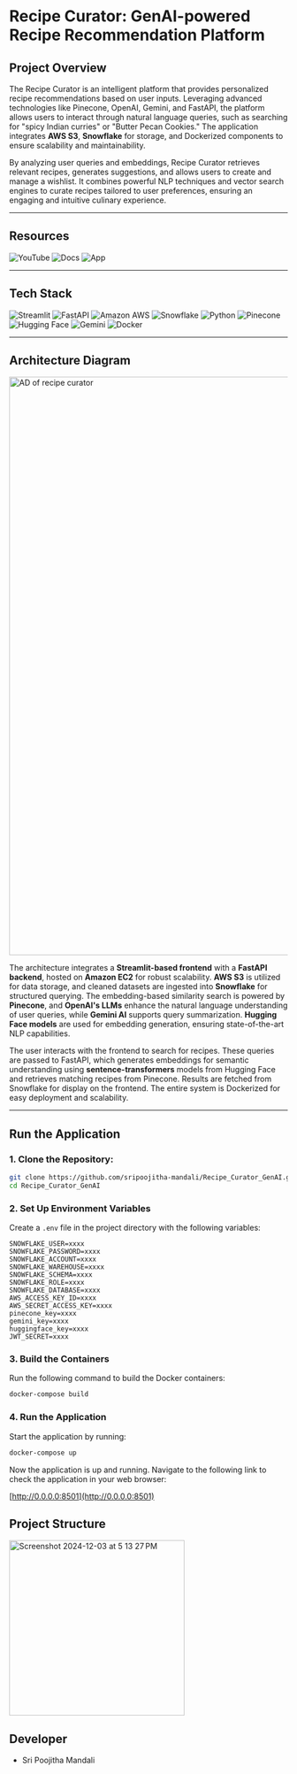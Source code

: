 # Recipe Curator: GenAI-powered Recipe Recommendation Platform

## Project Overview

The Recipe Curator is an intelligent platform that provides personalized recipe recommendations based on user inputs. Leveraging advanced technologies like Pinecone, OpenAI, Gemini, and FastAPI, the platform allows users to interact through natural language queries, such as searching for "spicy Indian curries" or "Butter Pecan Cookies." The application integrates **AWS S3**, **Snowflake** for storage, and Dockerized components to ensure scalability and maintainability.

By analyzing user queries and embeddings, Recipe Curator retrieves relevant recipes, generates suggestions, and allows users to create and manage a wishlist. It combines powerful NLP techniques and vector search engines to curate recipes tailored to user preferences, ensuring an engaging and intuitive culinary experience.

---

## Resources

![YouTube](https://img.shields.io/badge/Watch%20Video-%F0%9F%92%AC%20YouTube-red?style=for-the-badge&logo=youtube&logoColor=white)
![Docs](https://img.shields.io/badge/Documentation-%F0%9F%93%9A%20Docs-blue?style=for-the-badge&logo=read-the-docs&logoColor=white)
![App](https://img.shields.io/badge/Application-%F0%9F%92%BB%20App-green?style=for-the-badge&logo=appveyor&logoColor=white)


---

## Tech Stack

![Streamlit](https://img.shields.io/badge/Streamlit-FF4B4B?style=for-the-badge&logo=streamlit&logoColor=white)
![FastAPI](https://img.shields.io/badge/FastAPI-009688?style=for-the-badge&logo=fastapi&logoColor=white)
![Amazon AWS](https://img.shields.io/badge/Amazon_AWS-FF9900?style=for-the-badge&logo=amazon-aws&logoColor=white)
![Snowflake](https://img.shields.io/badge/Snowflake-29B6F6?style=for-the-badge&logo=snowflake&logoColor=white)
![Python](https://img.shields.io/badge/Python-4B8BBE?style=for-the-badge&logo=python&logoColor=yellow)
![Pinecone](https://img.shields.io/badge/Pinecone-6558F5?style=for-the-badge&logo=pinecone&logoColor=white)
![Hugging Face](https://img.shields.io/badge/Hugging_Face-FF9900?style=for-the-badge&logo=huggingface&logoColor=white)
![Gemini](https://img.shields.io/badge/Gemini-purple?style=for-the-badge)
![Docker](https://img.shields.io/badge/Docker-0db7ed?style=for-the-badge&logo=docker&logoColor=white)

---

## Architecture Diagram

<img width="1046" alt="AD of recipe curator" src="https://github.com/user-attachments/assets/95fcba16-779a-4a1b-8704-4a3d4d1b8f63">


The architecture integrates a **Streamlit-based frontend** with a **FastAPI backend**, hosted on **Amazon EC2** for robust scalability. **AWS S3** is utilized for data storage, and cleaned datasets are ingested into **Snowflake** for structured querying. The embedding-based similarity search is powered by **Pinecone**, and **OpenAI's LLMs** enhance the natural language understanding of user queries, while **Gemini AI** supports query summarization. **Hugging Face models** are used for embedding generation, ensuring state-of-the-art NLP capabilities.

The user interacts with the frontend to search for recipes. These queries are passed to FastAPI, which generates embeddings for semantic understanding using **sentence-transformers** models from Hugging Face and retrieves matching recipes from Pinecone. Results are fetched from Snowflake for display on the frontend. The entire system is Dockerized for easy deployment and scalability.

---

## Run the Application

### 1. Clone the Repository:
   ```bash
   git clone https://github.com/sripoojitha-mandali/Recipe_Curator_GenAI.git
   cd Recipe_Curator_GenAI
   ```
### 2. Set Up Environment Variables

Create a `.env` file in the project directory with the following variables:

```env
SNOWFLAKE_USER=xxxx
SNOWFLAKE_PASSWORD=xxxx
SNOWFLAKE_ACCOUNT=xxxx
SNOWFLAKE_WAREHOUSE=xxxx
SNOWFLAKE_SCHEMA=xxxx
SNOWFLAKE_ROLE=xxxx
SNOWFLAKE_DATABASE=xxxx
AWS_ACCESS_KEY_ID=xxxx
AWS_SECRET_ACCESS_KEY=xxxx
pinecone_key=xxxx
gemini_key=xxxx
huggingface_key=xxxx
JWT_SECRET=xxxx
```
### 3. Build the Containers

Run the following command to build the Docker containers:

```bash
docker-compose build
```

### 4. Run the Application

Start the application by running:

```bash
docker-compose up
```

Now the application is up and running. Navigate to the following link to check the application in your web browser:

[http://0.0.0.0:8501](http://0.0.0.0:8501)

## Project Structure
<img width="317" alt="Screenshot 2024-12-03 at 5 13 27 PM" src="https://github.com/user-attachments/assets/ce865d49-01f2-42c3-8f44-53ed7e05ffb3">

## Developer
- Sri Poojitha Mandali
